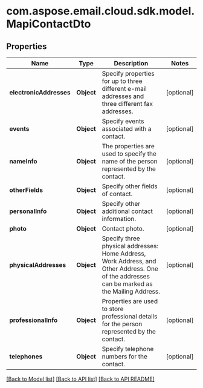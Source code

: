
# com.aspose.email.cloud.sdk.model.MapiContactDto

## Properties
Name | Type | Description | Notes
------------ | ------------- | ------------- | -------------
**electronicAddresses** | **Object** | Specify properties for up to three different e-mail addresses and three different fax addresses.              |  [optional]
**events** | **Object** | Specify events associated with a contact.              |  [optional]
**nameInfo** | **Object** | The properties are used to specify the name of the person represented by the contact.              |  [optional]
**otherFields** | **Object** | Specify other fields of contact.              |  [optional]
**personalInfo** | **Object** | Specify other additional contact information.              |  [optional]
**photo** | **Object** | Contact photo.              |  [optional]
**physicalAddresses** | **Object** | Specify three physical addresses: Home Address, Work Address, and Other Address. One of the addresses can be marked as the Mailing Address.              |  [optional]
**professionalInfo** | **Object** | Properties are used to store professional details for the person represented by the contact.              |  [optional]
**telephones** | **Object** | Specify telephone numbers for the contact.              |  [optional]


[[Back to Model list]](README.md#documentation-for-models) [[Back to API list]](README.md#documentation-for-api-endpoints) [[Back to API README]](README.md)

